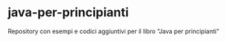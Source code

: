 # java-per-principianti
Repository con esempi e codici aggiuntivi per il libro "Java per principianti"

